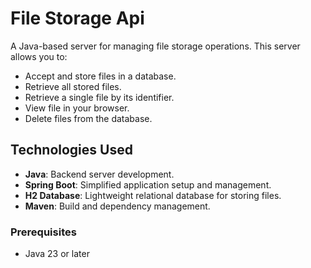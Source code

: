 # File Storage Api

A Java-based server for managing file storage operations. This server allows you to:
- Accept and store files in a database.
- Retrieve all stored files.
- Retrieve a single file by its identifier.
- View file in your browser.
- Delete files from the database.

## Technologies Used

- **Java**: Backend server development.
- **Spring Boot**: Simplified application setup and management.
- **H2 Database**: Lightweight relational database for storing files.
- **Maven**: Build and dependency management.


### Prerequisites
- Java 23 or later
